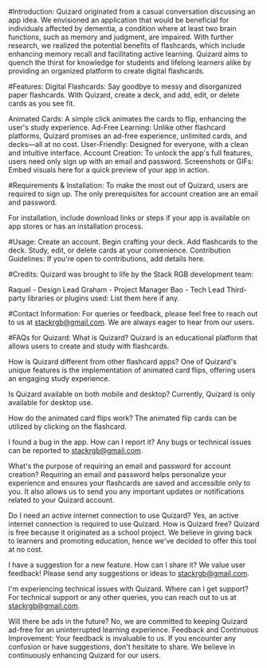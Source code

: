 #Introduction:
Quizard originated from a casual conversation discussing an app idea. We envisioned an application that would be beneficial for individuals affected by dementia, a condition where at least two brain functions, such as memory and judgment, are impaired. With further research, we realized the potential benefits of flashcards, which include enhancing memory recall and facilitating active learning. Quizard aims to quench the thirst for knowledge for students and lifelong learners alike by providing an organized platform to create digital flashcards.

#Features:
Digital Flashcards: Say goodbye to messy and disorganized paper flashcards. With Quizard, create a deck, and add, edit, or delete cards as you see fit.

Animated Cards: A simple click animates the cards to flip, enhancing the user's study experience.
Ad-Free Learning: Unlike other flashcard platforms, Quizard promises an ad-free experience, unlimited cards, and decks—all at no cost.
User-Friendly: Designed for everyone, with a clean and intuitive interface.
Account Creation: To unlock the app's full features, users need only sign up with an email and password.
Screenshots or GIFs:
Embed visuals here for a quick preview of your app in action.

#Requirements & Installation:
To make the most out of Quizard, users are required to sign up. The only prerequisites for account creation are an email and password.

For installation, include download links or steps if your app is available on app stores or has an installation process.

#Usage:
Create an account.
Begin crafting your deck.
Add flashcards to the deck.
Study, edit, or delete cards at your convenience.
Contribution Guidelines:
If you're open to contributions, add details here.


#Credits:
Quizard was brought to life by the Stack RGB development team:

Raquel - Design Lead
Graham - Project Manager
Bao - Tech Lead
Third-party libraries or plugins used: List them here if any.

#Contact Information:
For queries or feedback, please feel free to reach out to us at stackrgb@gmail.com. We are always eager to hear from our users.


#FAQs for Quizard:
What is Quizard?
Quizard is an educational platform that allows users to create and study with flashcards.

How is Quizard different from other flashcard apps?
One of Quizard's unique features is the implementation of animated card flips, offering users an engaging study experience.

Is Quizard available on both mobile and desktop?
Currently, Quizard is only available for desktop use.

How do the animated card flips work?
The animated flip cards can be utilized by clicking on the flashcard.

I found a bug in the app. How can I report it?
Any bugs or technical issues can be reported to stackrgb@gmail.com.

What's the purpose of requiring an email and password for account creation?
Requiring an email and password helps personalize your experience and ensures your flashcards are saved and accessible only to you. It also allows us to send you any important updates or notifications related to your Quizard account.

Do I need an active internet connection to use Quizard?
Yes, an active internet connection is required to use Quizard.
How is Quizard free?
Quizard is free because it originated as a school project. We believe in giving back to learners and promoting education, hence we've decided to offer this tool at no cost.

I have a suggestion for a new feature. How can I share it?
We value user feedback! Please send any suggestions or ideas to stackrgb@gmail.com.

I'm experiencing technical issues with Quizard. Where can I get support?
For technical support or any other queries, you can reach out to us at stackrgb@gmail.com.

Will there be ads in the future?
No, we are committed to keeping Quizard ad-free for an uninterrupted learning experience.
Feedback and Continuous Improvement:
Your feedback is invaluable to us. If you encounter any confusion or have suggestions, don't hesitate to share. We believe in continuously enhancing Quizard for our users.


